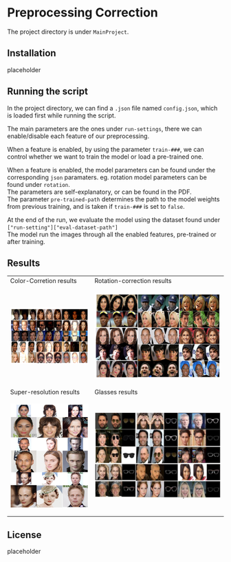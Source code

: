 # Preprocessing Correction

The project directory is under `MainProject`.

## Installation

placeholder

## Running the script

In the project directory, we can find a `.json` file named `config.json`, which is loaded first while running the script.

The main parameters are the ones under `run-settings`, there we can enable/disable each feature of our preprocessing.

When a feature is enabled, by using the parameter `train-###`, we can control whether we want to train the model or load a pre-trained one.

When a feature is enabled, the model parameters can be found under the corresponding `json` paramaters. eg. rotation model parameters can be found under `rotation`.\
The parameters are self-explanatory, or can be found in the PDF.\
The parameter `pre-trained-path` determines the path to the model weights from previous training, and is taken if `train-###` is set to `false`.

At the end of the run, we evaluate the model using the dataset found under `["run-setting"]["eval-dataset-path"]`\
The model run the images through all the enabled features, pre-trained or after training.

## Results
<table>
<tr>
<td>Color-Corretion results</td>
<td>Rotation-correction results</td>
</tr>
<tr>
<td>

![Color-Correction](./examples/color-correction.png)</td>
<td>

![Rotation-correction](./examples/rotation.png)

</td>
</tr>
<tr>
<td>Super-resolution results</td>
<td>Glasses results</td>
</tr>
<tr>
<td>

![Super-resolution](./examples/super-resolution.png)</td>
<td>

![Glasses](./examples/glasses.png)

</td>
</tr>
</table>

## License
placeholder
